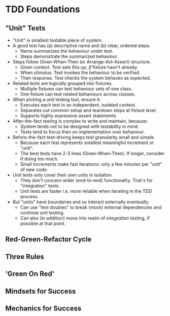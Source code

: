 # TDD Foundations

## "Unit" Tests

- "Unit" is smallest testable piece of system.
- A good test has (a) descriptive name and (b) clear, ordered steps.
    - Name summarizes the behaviour under test.
    - Steps demonstrate the summarized behaviour.
- Steps follow Given-When-Then (or Arrange-Act-Assert) structure.
    - Given context. Test sets this up, _if_ fixture hasn't already.
    - When stimulus. Test invokes the behaviour to be verified.
    - Then response. Test checks the system behaves as expected.
- Related tests are logically grouped into fixtures.
    - Multiple fixtures can test behaviour sets of one class.
    - One fixture can test related behaviours across classes.
- When picking a unit testing tool, ensure it:
    - Executes each test in an independent, isolated context.
    - Separates out common setup and teardown steps at fixture level.
    - Supports highly expressive assert statements.
- After-the-fact testing is complex to write and maintain, because:
    - System tends not to be designed with testability in mind.
    - Tests tend to focus then on implementation over behaviour.
- Before-the-fact test-driving keeps test granularity small and simple.
    - Because each test represents smallest meaningful increment or "unit".
    - The best tests have 2-3 lines (Given-When-Then). If longer, consider if doing too much.
    - Small increments make fast iterations: only a few minutes per "unit" of new code.
- Unit tests only cover their own units in isolation.
    - They don't concern wider (end-to-end) functionality. That's for "integration" tests.
    - Unit tests are faster i.e. more reliable when iterating in the TDD process.
- But "units" have boundaries and so interact externally eventually.
    - Can use "test doubles" to break (mock) external dependencies and continue _unit_ testing.
    - Can also (in addition) move into realm of _integration_ testing, if possible at that point.

## Red-Green-Refactor Cycle

## Three Rules

## 'Green On Red'

## Mindsets for Success

## Mechanics for Success
